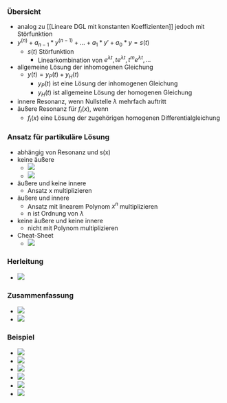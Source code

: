 ### Übersicht
+ analog zu [[Lineare DGL mit konstanten Koeffizienten]] jedoch mit Störfunktion
+ $y^{(n)}+a_{n-1}*y^{(n-1)}+...+a_1*y'+a_0*y=s(t)$
	+ $s(t)$ Störfunktion
		+ Linearkombination von $e^{\lambda t}, te^{\lambda t},t^me^{\lambda t},...$
+ allgemeine Lösung der inhomogenen Gleichung
	+ $y(t)=y_P(t)+y_H(t)$
		+ $y_P(t)$ ist eine Lösung der inhomogenen Gleichung
		+ $y_H(t)$ ist allgemeine Lösung der homogenen Gleichung
+ innere Resonanz, wenn Nullstelle $\lambda$ mehrfach auftritt
+ äußere Resonanz für $f_i(x)$, wenn
	+ $f_i(x)$ eine Lösung der zugehörigen homogenen Differentialgleichung

### Ansatz für partikuläre Lösung
+ abhängig von Resonanz und s(x)
+ keine äußere
	+ ![](../../z_images/Pasted%20image%2020220504123011.png)
	+ ![](../../z_images/Pasted%20image%2020220504123016.png)
+ äußere und keine innere
	+ Ansatz x multiplizieren
+ äußere und innere
	+ Ansatz mit linearem Polynom $x^n$ multiplizieren
	+ n ist Ordnung von $\lambda$
+ keine äußere und keine innere
	+ nicht mit Polynom multiplizieren
+ Cheat-Sheet
	+ ![](../../z_images/Pasted%20image%2020220504154246.png)

### Herleitung
+ ![](../../z_images/Pasted%20image%2020220502143123.png)

### Zusammenfassung
+ ![](../../z_images/Pasted%20image%2020220509144746.png)
+ ![](../../z_images/Pasted%20image%2020220509144715.png)

### Beispiel
+ ![](../../z_images/Pasted%20image%2020220502144122.png)
+ ![](../../z_images/Pasted%20image%2020220502144426.png)
+ ![](../../z_images/Pasted%20image%2020220502152349.png)
+ ![](../../z_images/Pasted%20image%2020220502152440.png)
+ ![](../../z_images/Pasted%20image%2020220502153239.png)
+ ![](../../z_images/Pasted%20image%2020220502153314.png)



